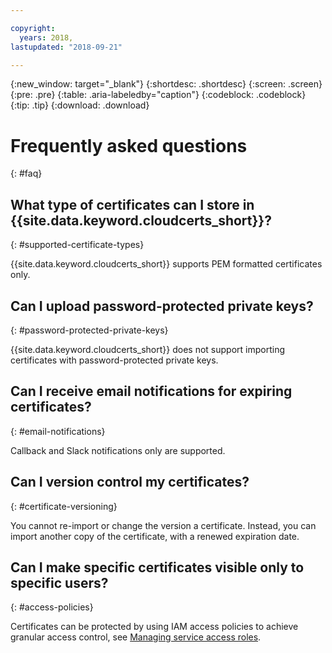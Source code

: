 ```yaml
---

copyright:
  years: 2018,
lastupdated: "2018-09-21"

---
```


{:new_window: target="_blank"}
{:shortdesc: .shortdesc}
{:screen: .screen}
{:pre: .pre}
{:table: .aria-labeledby="caption"}
{:codeblock: .codeblock}
{:tip: .tip}
{:download: .download}

# Frequently asked questions
{: #faq}

## What type of certificates can I store in {{site.data.keyword.cloudcerts_short}}?
{: #supported-certificate-types}

{{site.data.keyword.cloudcerts_short}} supports PEM formatted certificates only.

## Can I upload password-protected private keys?
{: #password-protected-private-keys}

{{site.data.keyword.cloudcerts_short}} does not support importing certificates with password-protected private keys.

## Can I receive email notifications for expiring certificates?
{: #email-notifications}

Callback and Slack notifications only are supported.

## Can I version control my certificates?
{: #certificate-versioning}

You cannot re-import or change the version a certificate. Instead, you can import another copy of the certificate, with a renewed expiration date.

## Can I make specific certificates visible only to specific users?
{: #access-policies}

Certificates can be protected by using IAM access policies to achieve granular access control, see [Managing service access roles](access-management.html).
